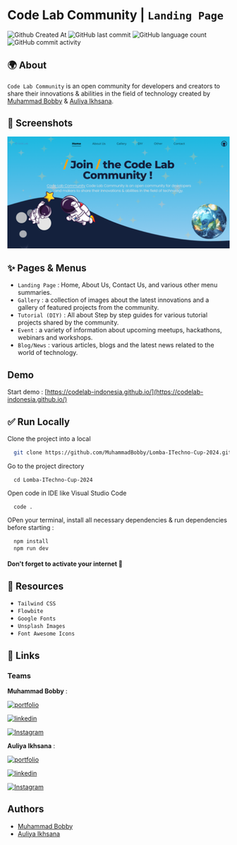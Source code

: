 # Code Lab Community | `Landing Page`

![Github Created At](https://img.shields.io/github/created-at/CodeLab-Indonesia/CodeLab-Indonesia.github.io) ![GitHub last commit](https://img.shields.io/github/last-commit/CodeLab-Indonesia/CodeLab-Indonesia.github.io) ![GitHub language count](https://img.shields.io/github/languages/count/CodeLab-Indonesia/CodeLab-Indonesia.github.io) ![GitHub commit activity](https://img.shields.io/github/commit-activity/t/CodeLab-Indonesia/CodeLab-Indonesia.github.io)

## 🌍 About

`Code Lab Community` is an open community for developers and creators to share their innovations & abilities in the field of technology created by [Muhammad Bobby](https://www.instagram.com/code.lab_indonesia) & [Auliya Ikhsana](https://www.instagram.com/code.lab_indonesia).

## 📸 Screenshots

![App Screenshot](src/images/assets/Screenshot.png)

## ✨ Pages & Menus

- `Landing Page` : Home, About Us, Contact Us, and various other menu summaries.
- `Gallery` : a collection of images about the latest innovations and a gallery of featured projects from the community.
- `Tutorial (DIY)` : All about Step by step guides for various tutorial projects shared by the community.
- `Event` : a variety of information about upcoming meetups, hackathons, webinars and workshops.
- `Blog/News` : various articles, blogs and the latest news related to the world of technology.

## Demo

Start demo : [https://codelab-indonesia.github.io/](https://codelab-indonesia.github.io/)

## ✅ Run Locally

Clone the project into a local

```bash
  git clone https://github.com/MuhammadBobby/Lomba-ITechno-Cup-2024.git
```

Go to the project directory

```code
  cd Lomba-ITechno-Cup-2024
```

Open code in IDE like Visual Studio Code

```code
  code .
```

OPen your terminal, install all necessary dependencies & run dependencies before starting :

```code
  npm install
  npm run dev
```

#### Don't forget to activate your internet 🚀

## 💪 Resources

- `Tailwind CSS`
- `Flowbite`
- `Google Fonts`
- `Unsplash Images`
- `Font Awesome Icons`

## 🔗 Links

### Teams

**Muhammad Bobby** :

[![portfolio](https://img.shields.io/badge/Muhammad_Bobby-portfolio-000?style=for-the-badge&logo=ko-fi&logoColor=white)](https://muhammadbobby.github.io/portfolio-muhammad-bobby/)

[![linkedin](https://img.shields.io/badge/linkedin-0A66C2?style=for-the-badge&logo=linkedin&logoColor=white)](https://www.linkedin.com/in/muhammadbobby30/)

[![Instagram](https://img.shields.io/badge/instagram-1DA1F2?style=for-the-badge&logo=instagram&logoColor=white)](https://www.instagram.com/code.lab_indonesia)

**Auliya Ikhsana** :

[![portfolio](https://img.shields.io/badge/Auliya_Ikhsana-portfolio-000?style=for-the-badge&logo=ko-fi&logoColor=white)](https://bit.ly/auliya_portofolio)

[![linkedin](https://img.shields.io/badge/linkedin-0A66C2?style=for-the-badge&logo=linkedin&logoColor=white)](http://www.linkedin.com/in/auliyanasution)

[![Instagram](https://img.shields.io/badge/instagram-1DA1F2?style=for-the-badge&logo=instagram&logoColor=white)](https://www.instagram.com/code.lab_indonesia)

## Authors

- [Muhammad Bobby](https://www.github.com/MuhammadBobby)
- [Auliya Ikhsana](https://www.github.com/AuliyaIkhsanaNasution)

